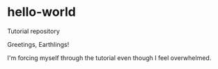 # hello-world
Tutorial repository

Greetings, Earthlings!

I'm forcing myself through the tutorial even though I feel overwhelmed.
